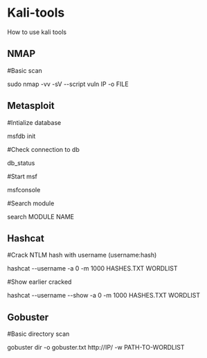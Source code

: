 # Kali-tools
How to use kali tools


NMAP
----
#Basic scan

sudo nmap -vv -sV --script vuln IP -o FILE


Metasploit
----------

#Intialize database 

msfdb init


#Check connection to db

db_status


#Start msf 

msfconsole


#Search module 

search MODULE NAME
  

Hashcat
-------
#Crack NTLM hash with username (username:hash)

hashcat --username -a 0 -m 1000 HASHES.TXT WORDLIST


#Show earlier cracked

hashcat --username --show -a 0 -m 1000 HASHES.TXT WORDLIST
  

Gobuster
--------
#Basic directory scan

gobuster dir -o gobuster.txt http://IP/ -w PATH-TO-WORDLIST
